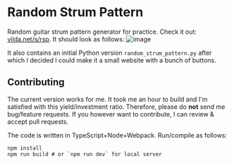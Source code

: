 # Random Strum Pattern

Random guitar strum pattern generator for practice.
Check it out: [vilda.net/s/rsp](https://vilda.net/s/rsp/).
It should look as follows: ![image](https://user-images.githubusercontent.com/7661193/168054877-45fb21e7-5929-403b-be14-66df3dd7806c.png)

It also contains an initial Python version `random_strum_pattern.py` after which I decided I could make it a small website with a bunch of buttons.

## Contributing

The current version works for me.
It took me an hour to build and I'm satisfied with this yield/investment ratio.
Therefore, please do **not** send me bug/feature requests.
If you however want to contribute, I can review & accept pull requests.

The code is written in TypeScript+Node+Webpack.
Run/compile as follows:

```
npm install
npm run build # or `npm run dev` for local server
```
